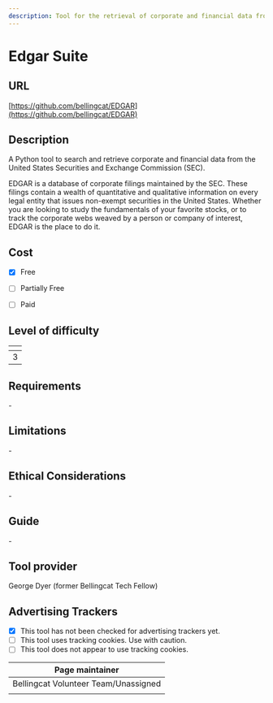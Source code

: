 ```yaml
---
description: Tool for the retrieval of corporate and financial data from the SEC
---
```


# Edgar Suite

## URL

[https://github.com/bellingcat/EDGAR](https://github.com/bellingcat/EDGAR)

## Description

A Python tool to search and retrieve corporate and financial data from the United States Securities and Exchange Commission (SEC).&#x20;

EDGAR is a database of corporate filings maintained by the SEC. These filings contain a wealth of quantitative and qualitative information on every legal entity that issues non-exempt securities in the United States. Whether you are looking to study the fundamentals of your favorite stocks, or to track the corporate webs weaved by a person or company of interest, EDGAR is the place to do it.

## Cost

* [x] Free
* [ ] Partially Free
* [ ] Paid



## Level of difficulty

<table><thead><tr><th data-type="rating" data-max="5"></th></tr></thead><tbody><tr><td>3</td></tr></tbody></table>

## Requirements

\-

## Limitations

\-

## Ethical Considerations

\-

## Guide

\-

## Tool provider

George Dyer (former Bellingcat Tech Fellow)

## Advertising Trackers

* [x] This tool has not been checked for advertising trackers yet.
* [ ] This tool uses tracking cookies. Use with caution.
* [ ] This tool does not appear to use tracking cookies.

| Page maintainer                      |
| ------------------------------------ |
| Bellingcat Volunteer Team/Unassigned |
|                                      |

